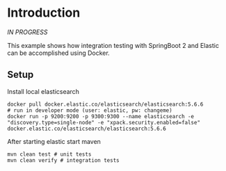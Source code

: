 # Introduction 
_IN PROGRESS_

This example shows how integration testing with SpringBoot 2 and Elastic can be accomplished using Docker.

## Setup

Install local elasticsearch

```ssh
docker pull docker.elastic.co/elasticsearch/elasticsearch:5.6.6
# run in developer mode (user: elastic, pw: changeme)
docker run -p 9200:9200 -p 9300:9300 --name elasticsearch -e "discovery.type=single-node" -e "xpack.security.enabled=false"  docker.elastic.co/elasticsearch/elasticsearch:5.6.6 
```

After starting elastic start maven

```ssh
mvn clean test # unit tests
mvn clean verify # integration tests
```